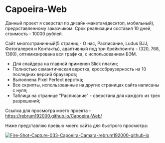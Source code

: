 # Capoeira-Web

Данный проект я сверстал по дизайн-макетам(десктоп, мобильный), предоставленному заказчиком. Срок реализации составил 10 дней, стоимость - 10000 рублей.

Сайт многостраничный(5 страниц - О нас, Расписание, Ludus BJJ, Фотогалерея и Контакты), адаптивный под три брейкпоинта - (320, 768, 1360), оптимизирована вся графика, с использованием БЭМ.

- Для слайдера на главной применен Slick плагин;
- Полностью семантическая верстка, кроссбраузерность на 10 последних версий браузеров;
- Выполнена Pixel Perfect верстка;
- Все скрипты, использованные на других страницах сайта написаны с нуля;
- Таблица на странице "Расписание" - сверстана для каждого из трех разрешений;

Ссылка для просмотра моего проекта - https://rebrum192000.github.io/Capoeira-Web/

Ниже представляю превью моего сайта для быстрого просмотра:

<a href="https://ibb.co/vsyDZQT"><img src="https://i.ibb.co/GsYFct8/Fire-Shot-Capture-033-Capoeira-Camara-rebrum192000-github-io.png" alt="Fire-Shot-Capture-033-Capoeira-Camara-rebrum192000-github-io" border="0"></a>
